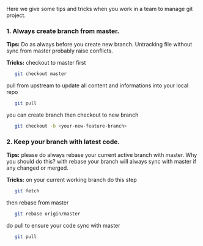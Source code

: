 Here we give some tips and tricks when you work in a team to manage git project.

### 1. Always create branch from master.
**Tips:** Do as always before you create new branch. Untracking file without sync from master probably raise conflicts. 

**Tricks:** checkout to master first
```bash
   git checkout master
```
pull from upstream to update all content and informations into your local repo

```bash
   git pull
```
you can create branch then checkout to new branch
```bash
   git checkout -b <your-new-feature-branch>
```


### 2. Keep your branch with latest code.
**Tips:** please do always rebase your current active branch with master. 
Why you should do this? with rebase your branch will always sync with master if any changed or merged.

**Tricks:** on your current working branch do this step

```bash
   git fetch
```
then rebase from master
```bash
   git rebase origin/master
```
do pull to ensure your code sync with master
```bash
   git pull
```





